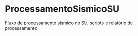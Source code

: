 # ProcessamentoSismicoSU
Fluxo de processamento sísmico no SU, scripts e relatório de processamento
